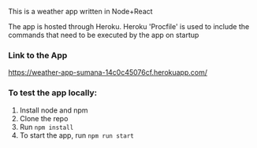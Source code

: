 This is a weather app written in Node+React

The app is hosted through Heroku.
Heroku 'Procfile' is used to include the commands that need to be executed by the app on startup

### Link to the App
https://weather-app-sumana-14c0c45076cf.herokuapp.com/


### To test the app locally:
1. Install node and npm
2. Clone the repo
3. Run `npm install`
4. To start the app, run `npm run start`
